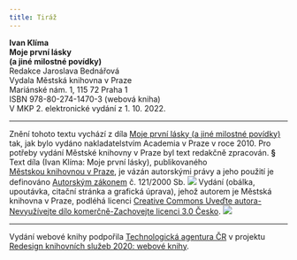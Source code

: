 ```yaml
---
title: Tiráž
---
```


**Ivan Klíma    
Moje první lásky**  
**(a jiné milostné povídky)**  
Redakce Jaroslava Bednářová  
Vydala Městská knihovna v Praze  
Mariánské nám. 1, 115 72 Praha 1  
ISBN 978-80-274-1470-3 (webová kniha)  
V MKP 2. elektronické vydání z 1. 10. 2022.

***

Znění tohoto textu vychází z díla [Moje první lásky (a jiné milostné povídky)](https://search.mlp.cz/cz/titul/moje-prvni-lasky-a-jine-milostne-povidky/3451911/#book-content) tak, jak bylo vydáno nakladatelstvím Academia v Praze v roce 2010. Pro potřeby vydání Městské knihovny v Praze byl text redakčně zpracován.
**§**
Text díla (Ivan Klíma: Moje první lásky), publikovaného [Městskou knihovnou v Praze](https://www.mlp.cz/cz/), je vázán autorskými právy a jeho použití je definováno [Autorským zákonem](https://www.mkcr.cz/predpisy-zakonu-709.html) č. 121/2000 Sb.
![](../Images/image001.jpg)
Vydání (obálka, upoutávka, citační stránka a grafická úprava), jehož autorem je Městská knihovna v Praze, podléhá licenci [Creative Commons Uveďte autora-Nevyužívejte dílo komerčně-Zachovejte licenci 3.0 Česko](https://creativecommons.org/licenses/by-nc-sa/3.0/cz/).
![](../Images/image002.jpg)

***

Vydání webové knihy podpořila [Technologická agentura ČR](https://www.tacr.cz/) v projektu [Redesign knihovních služeb 2020: webové knihy](https://starfos.tacr.cz/cs/project/TL04000391).